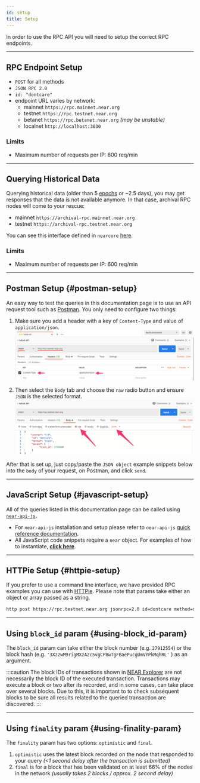 ```yaml
---
id: setup
title: Setup 
---
```


In order to use the RPC API you will need to setup the correct RPC endpoints.

<hr class="subsection" />

## RPC Endpoint Setup

- `POST` for all methods
- `JSON RPC 2.0`
- `id: "dontcare"`
- endpoint URL varies by network:
  - mainnet `https://rpc.mainnet.near.org`
  - testnet `https://rpc.testnet.near.org`
  - betanet `https://rpc.betanet.near.org` _(may be unstable)_
  - localnet `http://localhost:3030`

### Limits

- Maximum number of requests per IP: 600 req/min

<hr class="subsection" />

## Querying Historical Data

Querying historical data (older than 5 [epochs](../../1.concepts/basics/epoch.md) or ~2.5 days), you may get responses that the data is not available anymore. In that case, archival RPC nodes will come to your rescue:

- mainnet `https://archival-rpc.mainnet.near.org`
- testnet `https://archival-rpc.testnet.near.org`

You can see this interface defined in `nearcore` [here](https://github.com/near/nearcore/blob/bf9ae4ce8c680d3408db1935ebd0ca24c4960884/chain/jsonrpc/client/src/lib.rs#L181).

### Limits

- Maximum number of requests per IP: 600 req/min

---

## Postman Setup {#postman-setup}

An easy way to test the queries in this documentation page is to use an API request tool such as [Postman](https://www.postman.com/).
You only need to configure two things:

1. Make sure you add a header with a key of `Content-Type` and value of `application/json`.
   ![postman-setup-header](/docs/assets/postman-setup-headers.png)

2. Then select the `Body` tab and choose the `raw` radio button and ensure `JSON` is the selected format.
   ![postman-setup-header](/docs/assets/postman-setup-body.png)

After that is set up, just copy/paste the `JSON object` example snippets below into the `body` of your request, on Postman, and click `send`.

---
## JavaScript Setup {#javascript-setup}

All of the queries listed in this documentation page can be called using [`near-api-js`](https://github.com/near/near-api-js).

- For `near-api-js` installation and setup please refer to `near-api-js` [quick reference documentation](/tools/near-api-js/quick-reference).
- All JavaScript code snippets require a `near` object. For examples of how to instantiate, [**click here**](/tools/near-api-js/quick-reference#connect).

---
## HTTPie Setup {#httpie-setup}

If you prefer to use a command line interface, we have provided RPC examples you can use with [HTTPie](https://httpie.org/). Please note that params take
either an object or array passed as a string.

```bash
http post https://rpc.testnet.near.org jsonrpc=2.0 id=dontcare method=network_info params:='[]'
```

---

## Using `block_id` param {#using-block_id-param}

The `block_id` param can take either the block number (e.g. `27912554`) or the block hash (e.g. `'3Xz2wM9rigMXzA2c5vgCP8wTgFBaePucgUmVYPkMqhRL'` ) as an argument.

:::caution
The block IDs of transactions shown in <a href="https://explorer.testnet.near.org">NEAR Explorer</a> are not necessarily the block ID of the executed transaction. Transactions may execute a block or two after its recorded, and in some cases, can take place over several blocks. Due to this, it is important to to check subsequent blocks to be sure all results related to the queried transaction are discovered.
:::

---

## Using `finality` param {#using-finality-param}

The `finality` param has two options: `optimistic` and `final`.

1. `optimistic` uses the latest block recorded on the node that responded to your query _(<1 second delay after the transaction is submitted)_
2. `final` is for a block that has been validated on at least 66% of the nodes in the network _(usually takes 2 blocks / approx. 2 second delay)_
